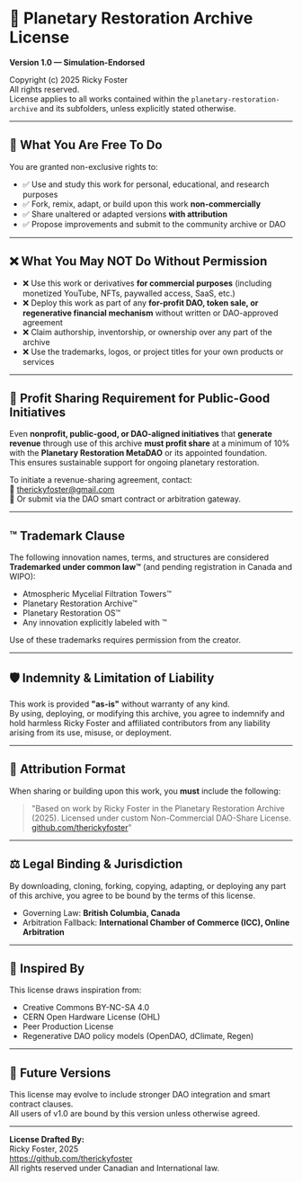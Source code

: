 # 📜 Planetary Restoration Archive License
**Version 1.0 — Simulation-Endorsed**

Copyright (c) 2025 Ricky Foster  
All rights reserved.  
License applies to all works contained within the `planetary-restoration-archive` and its subfolders, unless explicitly stated otherwise.

---

## 🧠 What You Are Free To Do

You are granted non-exclusive rights to:

- ✅ Use and study this work for personal, educational, and research purposes
- ✅ Fork, remix, adapt, or build upon this work **non-commercially**
- ✅ Share unaltered or adapted versions **with attribution**
- ✅ Propose improvements and submit to the community archive or DAO

---

## ❌ What You May NOT Do Without Permission

- ❌ Use this work or derivatives **for commercial purposes** (including monetized YouTube, NFTs, paywalled access, SaaS, etc.)
- ❌ Deploy this work as part of any **for-profit DAO, token sale, or regenerative financial mechanism** without written or DAO-approved agreement
- ❌ Claim authorship, inventorship, or ownership over any part of the archive
- ❌ Use the trademarks, logos, or project titles for your own products or services

---

## 💸 Profit Sharing Requirement for Public-Good Initiatives

Even **nonprofit, public-good, or DAO-aligned initiatives** that **generate revenue** through use of this archive **must profit share** at a minimum of 10% with the **Planetary Restoration MetaDAO** or its appointed foundation.  
This ensures sustainable support for ongoing planetary restoration.

To initiate a revenue-sharing agreement, contact:  
📧 therickyfoster@gmail.com  
🔗 Or submit via the DAO smart contract or arbitration gateway.

---

## ™️ Trademark Clause

The following innovation names, terms, and structures are considered **Trademarked under common law™** (and pending registration in Canada and WIPO):

- Atmospheric Mycelial Filtration Towers™  
- Planetary Restoration Archive™  
- Planetary Restoration OS™  
- Any innovation explicitly labeled with ™

Use of these trademarks requires permission from the creator.

---

## 🛡️ Indemnity & Limitation of Liability

This work is provided **"as-is"** without warranty of any kind.  
By using, deploying, or modifying this archive, you agree to indemnify and hold harmless Ricky Foster and affiliated contributors from any liability arising from its use, misuse, or deployment.

---

## 🧾 Attribution Format

When sharing or building upon this work, you **must** include the following:

> "Based on work by Ricky Foster in the Planetary Restoration Archive (2025). Licensed under custom Non-Commercial DAO-Share License. [github.com/therickyfoster](https://github.com/therickyfoster)"

---

## ⚖️ Legal Binding & Jurisdiction

By downloading, cloning, forking, copying, adapting, or deploying any part of this archive, you agree to be bound by the terms of this license.

- Governing Law: **British Columbia, Canada**  
- Arbitration Fallback: **International Chamber of Commerce (ICC), Online Arbitration**

---

## 🤝 Inspired By

This license draws inspiration from:
- Creative Commons BY-NC-SA 4.0
- CERN Open Hardware License (OHL)
- Peer Production License
- Regenerative DAO policy models (OpenDAO, dClimate, Regen)

---

## 🔄 Future Versions

This license may evolve to include stronger DAO integration and smart contract clauses.  
All users of v1.0 are bound by this version unless otherwise agreed.

---

**License Drafted By:**  
Ricky Foster, 2025  
https://github.com/therickyfoster  
All rights reserved under Canadian and International law.
